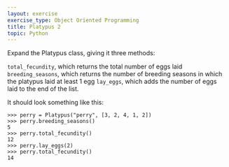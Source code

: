 ```yaml
---
layout: exercise
exercise_type: Object Oriented Programming
title: Platypus 2
topic: Python
---
```


Expand the Platypus class, giving it three methods:

`total_fecundity`, which returns the total number of eggs laid
`breeding_seasons`, which returns the number of breeding seasons in which the
platypus laid at least 1 egg `lay_eggs`, which adds the number of eggs laid to
the end of the list.

It should look something like this:

```
>>> perry = Platypus("perry", [3, 2, 4, 1, 2])
>>> perry.breeding_seasons()
5
>>> perry.total_fecundity()
12
>>> perry.lay_eggs(2)
>>> perry.total_fecundity()
14
```
